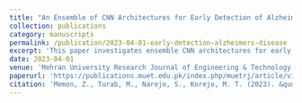 ```yaml
---
title: "An Ensemble of CNN Architectures for Early Detection of Alzheimer's Disease Using Brain MRI"
collection: publications
category: manuscripts
permalink: /publication/2023-04-01-early-detection-alzheimers-disease
excerpt: 'This paper investigates ensemble CNN architectures for early detection of Alzheimer’s disease through brain MRI analysis.'
date: 2023-04-01
venue: 'Mehran University Research Journal of Engineering & Technology'
paperurl: 'https://publications.muet.edu.pk/index.php/muetrj/article/view/2767/734'
citation: 'Memon, Z., Turab, M., Narejo, S., Korejo, M. T. (2023). &quot;An Ensemble of CNN Architectures for Early Detection of Alzheimer’s Disease Using Brain MRI.&quot; <i>Mehran University Research Journal of Engineering & Technology</i>.'
---
```

